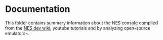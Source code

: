 # Documentation

This folder contains summary information about the NES console compiled from the [NES dev wiki](http://wiki.nesdev.com/), youtube tutorials and by analyzing open-source emulators~.
